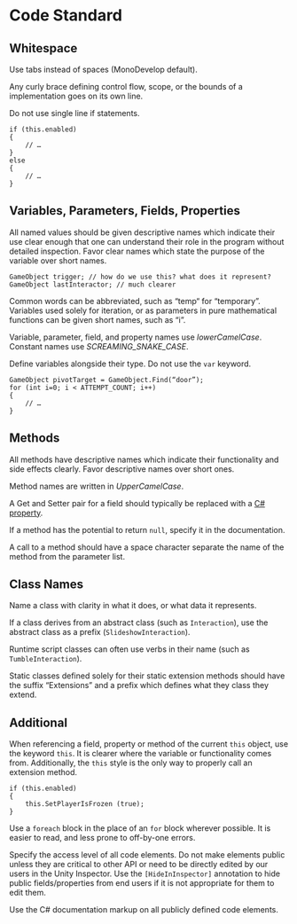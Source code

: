 # Code Standard

## Whitespace
Use tabs instead of spaces (MonoDevelop default).

Any curly brace defining control flow, scope, or the bounds of a implementation goes on its own line.

Do not use single line if statements.

	if (this.enabled)
	{
		// …
	}
	else
	{
		// …
	}

## Variables, Parameters, Fields, Properties
All named values should be given descriptive names which indicate their use clear enough that one can understand their role in the program without detailed inspection. Favor clear names which state the purpose of the variable over short names.

	GameObject trigger; // how do we use this? what does it represent?
	GameObject lastInteractor; // much clearer

Common words can be abbreviated, such as “temp“ for “temporary”. Variables used solely for iteration, or as parameters in pure mathematical functions can be given short names, such as “i”.

Variable, parameter, field, and property names use _lowerCamelCase_. Constant names use _SCREAMING_SNAKE_CASE_.

Define variables alongside their type. Do not use the `var` keyword.

	GameObject pivotTarget = GameObject.Find(“door”);
	for (int i=0; i < ATTEMPT_COUNT; i++)
	{
		// …
	}

## Methods
All methods have descriptive names which indicate their functionality and side effects clearly. Favor descriptive names over short ones.

Method names are written in _UpperCamelCase_.

A Get and Setter pair for a field should typically be replaced with a [C# property](https://msdn.microsoft.com/en-us/library/x9fsa0sw.aspx).

If a method has the potential to return `null`, specify it in the documentation.

A call to a method should have a space character separate the name of the method from the parameter list.

## Class Names
Name a class with clarity in what it does, or what data it represents.

If a class derives from an abstract class (such as `Interaction`), use the abstract class as a prefix (`SlideshowInteraction`).

Runtime script classes can often use verbs in their name (such as `TumbleInteraction`).

Static classes defined solely for their static extension methods should have the suffix “Extensions” and a prefix which defines what they class they extend.

## Additional
When referencing a field, property or method of the current `this` object, use the keyword `this`. It is clearer where the variable or functionality comes from. Additionally, the `this` style is the only way to properly call an extension method.

	if (this.enabled)
	{
		this.SetPlayerIsFrozen (true);
	}

Use a `foreach` block in the place of an `for` block wherever possible. It is easier to read, and less prone to off-by-one errors.

Specify the access level of all code elements. Do not make elements public unless they are critical to other API or need to be directly edited by our users in the Unity Inspector. Use the `[HideInInspector]` annotation to hide public fields/properties from end users if it is not appropriate for them to edit them.

Use the C# documentation markup on all publicly defined code elements.
